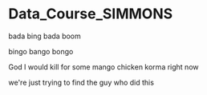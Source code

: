 # Data_Course_SIMMONS

bada bing bada boom

bingo bango bongo

God I would kill for some mango chicken korma right now

we're just trying to find the guy who did this